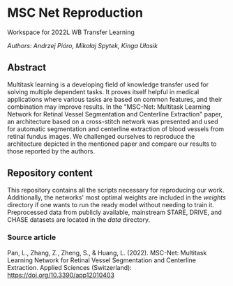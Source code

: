 # MSC Net Reproduction

Workspace for 2022L WB Transfer Learning

*Authors: Andrzej Pióro, Mikołaj Spytek, Kinga Ułasik*

## Abstract
Multitask learning is a developing field of knowledge transfer used for solving multiple dependent tasks. It proves itself helpful in medical applications where various tasks are based on common features, and their combination may improve results. In the "MSC-Net: Multitask Learning Network for Retinal Vessel Segmentation and Centerline Extraction" paper, an architecture based on a cross-stitch network was presented and used for automatic segmentation and centerline extraction of blood vessels from retinal fundus images. We challenged ourselves to reproduce the architecture depicted in the mentioned paper and compare our results to those reported by the authors.

## Repository content

This repository contains all the scripts necessary for reproducing our work. Additionally, the networks' most optimal weights are included in the *weights* directory if one wants to run the ready model without needing to train it. 
Preprocessed data from publicly available, mainstream  STARE, DRIVE, and 	CHASE datasets are located in the *data* directory. 


### Source article
Pan, L., Zhang, Z., Zheng, S., & Huang, L. (2022). MSC-Net: Multitask Learning Network for Retinal Vessel Segmentation and Centerline Extraction. Applied Sciences (Switzerland): https://doi.org/10.3390/app12010403

